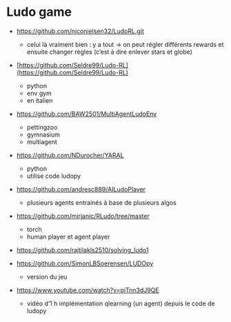 # Ludo game

- https://github.com/niconielsen32/LudoRL.git
    - celui là vraiment bien : y a tout → on peut régler différents rewards et ensuite changer règles (c’est à dire enlever stars et globe)
- [https://github.com/Seldre99/Ludo-RL](https://github.com/Seldre99/Ludo-RL)
    - python
    - env gym
    - en italien
- https://github.com/BAW2501/MultiAgentLudoEnv
    - pettingzoo
    - gymnasium
    - multiagent
- https://github.com/NDurocher/YARAL
    - python
    - utilise code ludopy
- https://github.com/andresc889/AILudoPlayer
    - plusieurs agents entrainés à base de plusieurs algos
- https://github.com/mirjanic/RLudo/tree/master
    - torch
    - human player et agent player
- https://github.com/rajtilakls2510/solving_ludo1

- https://github.com/SimonLBSoerensen/LUDOpy
    - version du jeu
- https://www.youtube.com/watch?v=piTnn3dJ9QE
    - vidéo d’1 h implémentation qlearning (un agent) depuis le code de ludopy